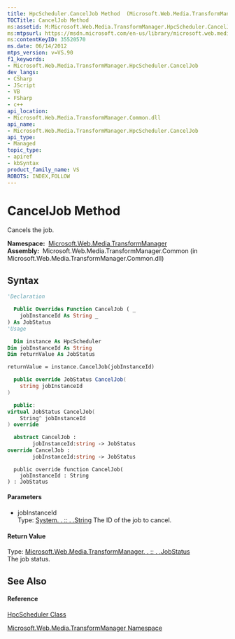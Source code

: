 ```yaml
---
title: HpcScheduler.CancelJob Method  (Microsoft.Web.Media.TransformManager)
TOCTitle: CancelJob Method
ms:assetid: M:Microsoft.Web.Media.TransformManager.HpcScheduler.CancelJob(System.String)
ms:mtpsurl: https://msdn.microsoft.com/en-us/library/microsoft.web.media.transformmanager.hpcscheduler.canceljob(v=VS.90)
ms:contentKeyID: 35520570
ms.date: 06/14/2012
mtps_version: v=VS.90
f1_keywords:
- Microsoft.Web.Media.TransformManager.HpcScheduler.CancelJob
dev_langs:
- CSharp
- JScript
- VB
- FSharp
- c++
api_location:
- Microsoft.Web.Media.TransformManager.Common.dll
api_name:
- Microsoft.Web.Media.TransformManager.HpcScheduler.CancelJob
api_type:
- Managed
topic_type:
- apiref
- kbSyntax
product_family_name: VS
ROBOTS: INDEX,FOLLOW
---
```


# CancelJob Method

Cancels the job.

**Namespace:**  [Microsoft.Web.Media.TransformManager](microsoft-web-media-transformmanager-namespace.md)  
**Assembly:**  Microsoft.Web.Media.TransformManager.Common (in Microsoft.Web.Media.TransformManager.Common.dll)

## Syntax

``` vb
'Declaration

  Public Overrides Function CancelJob ( _
    jobInstanceId As String _
) As JobStatus
'Usage

  Dim instance As HpcScheduler
Dim jobInstanceId As String
Dim returnValue As JobStatus

returnValue = instance.CancelJob(jobInstanceId)
```

``` csharp
  public override JobStatus CancelJob(
    string jobInstanceId
)
```

``` c++
  public:
virtual JobStatus CancelJob(
    String^ jobInstanceId
) override
```

``` fsharp
  abstract CancelJob : 
        jobInstanceId:string -> JobStatus 
override CancelJob : 
        jobInstanceId:string -> JobStatus 
```

``` jscript
  public override function CancelJob(
    jobInstanceId : String
) : JobStatus
```

#### Parameters

  - jobInstanceId  
    Type: [System. . :: . .String](https://msdn.microsoft.com/en-us/library/s1wwdcbf\(v=vs.90\))  
    The ID of the job to cancel.  

#### Return Value

Type: [Microsoft.Web.Media.TransformManager. . :: . .JobStatus](jobstatus-enumeration-microsoft-web-media-transformmanager.md)  
The job status.  

## See Also

#### Reference

[HpcScheduler Class](hpcscheduler-class-microsoft-web-media-transformmanager.md)

[Microsoft.Web.Media.TransformManager Namespace](microsoft-web-media-transformmanager-namespace.md)

